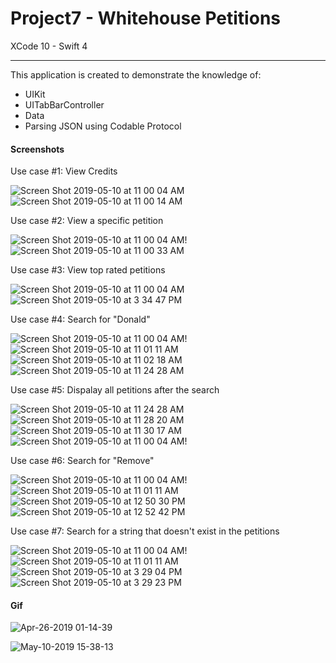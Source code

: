 # Project7 - Whitehouse Petitions

XCode 10 - Swift 4

-----

This application is created to demonstrate the knowledge of:

- UIKit
- UITabBarController
- Data
- Parsing JSON using Codable Protocol

#### Screenshots

Use case #1: View Credits 

![Screen Shot 2019-05-10 at 11 00 04 AM](https://user-images.githubusercontent.com/15698572/57537038-75d55980-7313-11e9-8a22-70b8e5d39360.png)![Screen Shot 2019-05-10 at 11 00 14 AM](https://user-images.githubusercontent.com/15698572/57537247-e1b7c200-7313-11e9-8de3-7b2406d218ed.png)

Use case #2: View a specific petition

![Screen Shot 2019-05-10 at 11 00 04 AM](https://user-images.githubusercontent.com/15698572/57537038-75d55980-7313-11e9-8a22-70b8e5d39360.png)!![Screen Shot 2019-05-10 at 11 00 33 AM](https://user-images.githubusercontent.com/15698572/57537520-728e9d80-7314-11e9-92c2-72c358097f7b.png)

Use case #3: View top rated petitions

![Screen Shot 2019-05-10 at 11 00 04 AM](https://user-images.githubusercontent.com/15698572/57537038-75d55980-7313-11e9-8a22-70b8e5d39360.png)![Screen Shot 2019-05-10 at 3 34 47 PM](https://user-images.githubusercontent.com/15698572/57552244-476a7500-7339-11e9-8de3-9b7ad6868443.png)


Use case #4: Search for "Donald"

![Screen Shot 2019-05-10 at 11 00 04 AM](https://user-images.githubusercontent.com/15698572/57537038-75d55980-7313-11e9-8a22-70b8e5d39360.png)!![Screen Shot 2019-05-10 at 11 01 11 AM](https://user-images.githubusercontent.com/15698572/57538171-d1a0e200-7315-11e9-8dee-4bcff736db56.png)
![Screen Shot 2019-05-10 at 11 02 18 AM](https://user-images.githubusercontent.com/15698572/57538253-044ada80-7316-11e9-84cd-989e98e9a566.png)
![Screen Shot 2019-05-10 at 11 24 28 AM](https://user-images.githubusercontent.com/15698572/57538401-55f36500-7316-11e9-9708-53006973fd04.png)

Use case #5: Dispalay all petitions after the search

![Screen Shot 2019-05-10 at 11 24 28 AM](https://user-images.githubusercontent.com/15698572/57538401-55f36500-7316-11e9-9708-53006973fd04.png)![Screen Shot 2019-05-10 at 11 28 20 AM](https://user-images.githubusercontent.com/15698572/57538662-e762d700-7316-11e9-982e-5eca3272b3b7.png)
![Screen Shot 2019-05-10 at 11 30 17 AM](https://user-images.githubusercontent.com/15698572/57538842-3a3c8e80-7317-11e9-8091-050cabdc2a08.png)
![Screen Shot 2019-05-10 at 11 00 04 AM](https://user-images.githubusercontent.com/15698572/57537038-75d55980-7313-11e9-8a22-70b8e5d39360.png)!

Use case #6: Search for "Remove"

![Screen Shot 2019-05-10 at 11 00 04 AM](https://user-images.githubusercontent.com/15698572/57537038-75d55980-7313-11e9-8a22-70b8e5d39360.png)!![Screen Shot 2019-05-10 at 11 01 11 AM](https://user-images.githubusercontent.com/15698572/57538171-d1a0e200-7315-11e9-8dee-4bcff736db56.png)
![Screen Shot 2019-05-10 at 12 50 30 PM](https://user-images.githubusercontent.com/15698572/57543441-6578ab00-7322-11e9-96ea-511d7efb485b.png)![Screen Shot 2019-05-10 at 12 52 42 PM](https://user-images.githubusercontent.com/15698572/57551719-be067300-7337-11e9-93c1-5e97e2025c9b.png)

Use case #7: Search for a string that doesn't exist in the petitions

![Screen Shot 2019-05-10 at 11 00 04 AM](https://user-images.githubusercontent.com/15698572/57537038-75d55980-7313-11e9-8a22-70b8e5d39360.png)!![Screen Shot 2019-05-10 at 11 01 11 AM](https://user-images.githubusercontent.com/15698572/57538171-d1a0e200-7315-11e9-8dee-4bcff736db56.png)
![Screen Shot 2019-05-10 at 3 29 04 PM](https://user-images.githubusercontent.com/15698572/57552117-dcb93980-7338-11e9-8aaa-0bf7df8a86fd.png)![Screen Shot 2019-05-10 at 3 29 23 PM](https://user-images.githubusercontent.com/15698572/57552118-dcb93980-7338-11e9-904f-c8afa57795dc.png)


#### Gif

![Apr-26-2019 01-14-39](https://user-images.githubusercontent.com/15698572/57536312-ea0efd80-7311-11e9-8b55-7515903a2af8.gif)

![May-10-2019 15-38-13](https://user-images.githubusercontent.com/15698572/57552385-b8aa2800-7339-11e9-9aea-28209964559e.gif)

